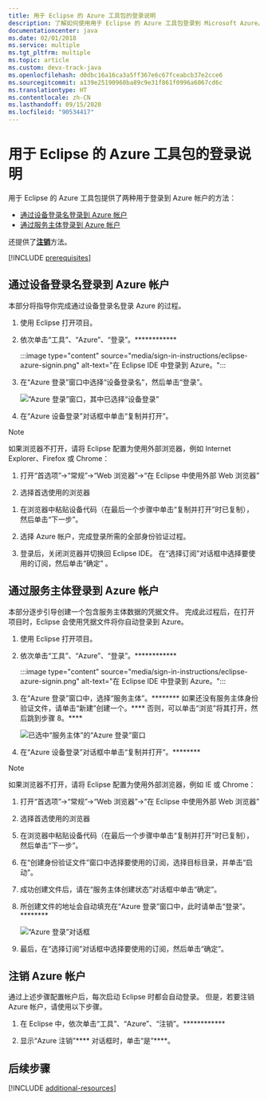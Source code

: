 ```yaml
---
title: 用于 Eclipse 的 Azure 工具包的登录说明
description: 了解如何使用用于 Eclipse 的 Azure 工具包登录到 Microsoft Azure。
documentationcenter: java
ms.date: 02/01/2018
ms.service: multiple
ms.tgt_pltfrm: multiple
ms.topic: article
ms.custom: devx-track-java
ms.openlocfilehash: d0dbc16a16ca3a5ff367e6c67fceabcb37e2cce6
ms.sourcegitcommit: a139e25190960ba89c9e31f861f0996a6067cd6c
ms.translationtype: HT
ms.contentlocale: zh-CN
ms.lasthandoff: 09/15/2020
ms.locfileid: "90534417"
---
```

# <a name="sign-in-instructions-for-the-azure-toolkit-for-eclipse"></a>用于 Eclipse 的 Azure 工具包的登录说明

用于 Eclipse 的 Azure 工具包提供了两种用于登录到 Azure 帐户的方法：

  - [通过设备登录名登录到 Azure 帐户](#sign-in-to-your-azure-account-by-device-login)
  - [通过服务主体登录到 Azure 帐户](#sign-in-to-your-azure-account-by-service-principal)

还提供了[**注销**](#sign-out-of-your-azure-account)方法。

[!INCLUDE [prerequisites](includes/prerequisites.md)]

## <a name="sign-in-to-your-azure-account-by-device-login"></a>通过设备登录名登录到 Azure 帐户

本部分将指导你完成通过设备登录名登录 Azure 的过程。

1. 使用 Eclipse 打开项目。

1. 依次单击“工具”、“Azure”、“登录”。************

      :::image type="content" source="media/sign-in-instructions/eclipse-azure-signin.png" alt-text="在 Eclipse IDE 中登录到 Azure。":::

1. 在“Azure 登录”窗口中选择“设备登录名”，然后单击“登录”。  

   ![“Azure 登录”窗口，其中已选择“设备登录”][I02]

1. 在“Azure 设备登录”对话框中单击“复制并打开”。 

> [!NOTE]
>
> 如果浏览器不打开，请将 Eclipse 配置为使用外部浏览器，例如 Internet Explorer、Firefox 或 Chrome：
>
> 1. 打开“首选项”->“常规”->“Web 浏览器”->“在 Eclipse 中使用外部 Web 浏览器”
>
> 2. 选择首选使用的浏览器
>

1. 在浏览器中粘贴设备代码（在最后一个步骤中单击“复制并打开”时已复制），然后单击“下一步”。 

1. 选择 Azure 帐户，完成登录所需的全部身份验证过程。

1. 登录后，关闭浏览器并切换回 Eclipse IDE。 在“选择订阅”对话框中选择要使用的订阅，然后单击“确定” 。

## <a name="sign-in-to-your-azure-account-by-service-principal"></a>通过服务主体登录到 Azure 帐户

本部分逐步引导创建一个包含服务主体数据的凭据文件。 完成此过程后，在打开项目时，Eclipse 会使用凭据文件将你自动登录到 Azure。

1. 使用 Eclipse 打开项目。

2. 依次单击“工具”、“Azure”、“登录”。************

      :::image type="content" source="media/sign-in-instructions/eclipse-azure-signin.png" alt-text="在 Eclipse IDE 中登录到 Azure。":::

3. 在“Azure 登录”窗口中，选择“服务主体”。******** 如果还没有服务主体身份验证文件，请单击“新建”创建一个。**** 否则，可以单击“浏览”将其打开，然后跳到步骤 8。****

   ![已选中“服务主体”的“Azure 登录”窗口][A02]

4. 在“Azure 设备登录”对话框中单击“复制并打开”。********

> [!NOTE]
>
> 如果浏览器不打开，请将 Eclipse 配置为使用外部浏览器，例如 IE 或 Chrome：
>
> 1. 打开“首选项”->“常规”->“Web 浏览器”->“在 Eclipse 中使用外部 Web 浏览器”
>
> 2. 选择首选使用的浏览器
>

5. 在浏览器中粘贴设备代码（在最后一个步骤中单击“复制并打开”时已复制），然后单击“下一步”。 

6. 在“创建身份验证文件”窗口中选择要使用的订阅，选择目标目录，并单击“启动”。 

7. 成功创建文件后，请在“服务主体创建状态”对话框中单击“确定”。 

8. 所创建文件的地址会自动填充在“Azure 登录”窗口中，此时请单击“登录”。********

   ![“Azure 登录”对话框][A06]

9. 最后，在“选择订阅”对话框中选择要使用的订阅，然后单击“确定”。 


## <a name="sign-out-of-your-azure-account"></a>注销 Azure 帐户

通过上述步骤配置帐户后，每次启动 Eclipse 时都会自动登录。 但是，若要注销 Azure 帐户，请使用以下步骤。

1. 在 Eclipse 中，依次单击“工具”、“Azure”、“注销”。************

2. 显示“Azure 注销”**** 对话框时，单击“是”****。

## <a name="next-steps"></a>后续步骤

[!INCLUDE [additional-resources](includes/additional-resources.md)]

<!-- URL List -->


<!-- IMG List -->

[I02]: media/sign-in-instructions/I02.png

[A02]: media/sign-in-instructions/A02.png
[A06]: media/sign-in-instructions/A06.png